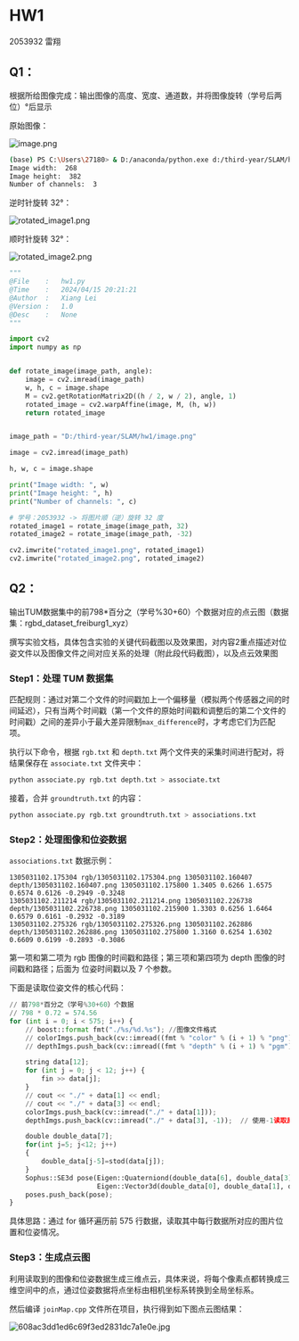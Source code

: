 # HW1

2053932 雷翔

## Q1：

根据所给图像完成：输出图像的高度、宽度、通道数，并将图像旋转（学号后两位）°后显示

原始图像：

![image.png](https://lei-1306809548.cos.ap-shanghai.myqcloud.com/Obsidianimage.png)

```bash
(base) PS C:\Users\27180> & D:/anaconda/python.exe d:/third-year/SLAM/hw1/hw1.py
Image width:  268
Image height:  382
Number of channels:  3
```

逆时针旋转 32°：

![rotated_image1.png](https://lei-1306809548.cos.ap-shanghai.myqcloud.com/Obsidianrotated_image1.png)

顺时针旋转 32°：

![rotated_image2.png](https://lei-1306809548.cos.ap-shanghai.myqcloud.com/Obsidianrotated_image2.png)

```python
"""
@File    :   hw1.py
@Time    :   2024/04/15 20:21:21
@Author  :   Xiang Lei 
@Version :   1.0
@Desc    :   None
"""

import cv2
import numpy as np


def rotate_image(image_path, angle):
    image = cv2.imread(image_path)
    w, h, c = image.shape
    M = cv2.getRotationMatrix2D((h / 2, w / 2), angle, 1)
    rotated_image = cv2.warpAffine(image, M, (h, w))
    return rotated_image


image_path = "D:/third-year/SLAM/hw1/image.png"

image = cv2.imread(image_path)

h, w, c = image.shape

print("Image width: ", w)
print("Image height: ", h)
print("Number of channels: ", c)

# 学号：2053932 -> 将图片顺（逆）旋转 32 度
rotated_image1 = rotate_image(image_path, 32)
rotated_image2 = rotate_image(image_path, -32)

cv2.imwrite("rotated_image1.png", rotated_image1)
cv2.imwrite("rotated_image2.png", rotated_image2)
```

## Q2：

输出TUM数据集中的前798*百分之（学号%30+60）个数据对应的点云图（数据集：rgbd_dataset_freiburg1_xyz）

撰写实验文档，具体包含实验的关键代码截图以及效果图，对内容2重点描述对位姿文件以及图像文件之间对应关系的处理（附此段代码截图），以及点云效果图

### Step1：处理 TUM 数据集

匹配规则：通过对第二个文件的时间戳加上一个偏移量（模拟两个传感器之间的时间延迟），只有当两个时间戳（第一个文件的原始时间戳和调整后的第二个文件的时间戳）之间的差异小于最大差异限制`max_difference`时，才考虑它们为匹配项。

执行以下命令，根据 `rgb.txt` 和 `depth.txt` 两个文件夹的采集时间进行配对，将结果保存在 `associate.txt` 文件夹中：

```bash
python associate.py rgb.txt depth.txt > associate.txt
```

接着，合并 `groundtruth.txt` 的内容：

```bash
python associate.py rgb.txt groundtruth.txt > associations.txt
```

### Step2：处理图像和位姿数据

`associations.txt` 数据示例：

```
1305031102.175304 rgb/1305031102.175304.png 1305031102.160407 depth/1305031102.160407.png 1305031102.175800 1.3405 0.6266 1.6575 0.6574 0.6126 -0.2949 -0.3248
1305031102.211214 rgb/1305031102.211214.png 1305031102.226738 depth/1305031102.226738.png 1305031102.215900 1.3303 0.6256 1.6464 0.6579 0.6161 -0.2932 -0.3189
1305031102.275326 rgb/1305031102.275326.png 1305031102.262886 depth/1305031102.262886.png 1305031102.275800 1.3160 0.6254 1.6302 0.6609 0.6199 -0.2893 -0.3086
```

第一项和第二项为 rgb 图像的时间戳和路径；第三项和第四项为 depth 图像的时间戳和路径；后面为 位姿时间戳以及 7 个参数。

下面是读取位姿文件的核心代码：

```python
// 前798*百分之（学号%30+60）个数据
// 798 * 0.72 = 574.56
for (int i = 0; i < 575; i++) {
    // boost::format fmt("./%s/%d.%s"); //图像文件格式
    // colorImgs.push_back(cv::imread((fmt % "color" % (i + 1) % "png").str()));
    // depthImgs.push_back(cv::imread((fmt % "depth" % (i + 1) % "pgm").str(), -1)); // 使用-1读取原始图像

    string data[12];
    for (int j = 0; j < 12; j++) {
        fin >> data[j];
    }
    // cout << "./" + data[1] << endl;
    // cout << "./" + data[3] << endl;
    colorImgs.push_back(cv::imread("./" + data[1]));
    depthImgs.push_back(cv::imread("./" + data[3], -1));  // 使用-1读取原始图像

    double double_data[7];
    for(int j=5; j<12; j++)
    {
        double_data[j-5]=stod(data[j]);
    }
    Sophus::SE3d pose(Eigen::Quaterniond(double_data[6], double_data[3], double_data[4], double_data[5]),  
                      Eigen::Vector3d(double_data[0], double_data[1], double_data[2])); // 多添加了五列
    poses.push_back(pose);
}
```

具体思路：通过 for 循环遍历前 575 行数据，读取其中每行数据所对应的图片位置和位姿情况。

### Step3：生成点云图

利用读取到的图像和位姿数据生成三维点云，具体来说，将每个像素点都转换成三维空间中的点，通过位姿数据将点坐标由相机坐标系转换到全局坐标系。

然后编译 `joinMap.cpp` 文件所在项目，执行得到如下图点云图结果：

![608ac3dd1ed6c69f3ed2831dc7a1e0e.jpg](https://lei-1306809548.cos.ap-shanghai.myqcloud.com/Obsidian608ac3dd1ed6c69f3ed2831dc7a1e0e.jpg)
